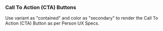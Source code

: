 ### Call To Action (CTA) Buttons
Use variant as "contained" and color as "secondary" to render 
the Call To Action (CTA) Button as per Person UX Specs.
